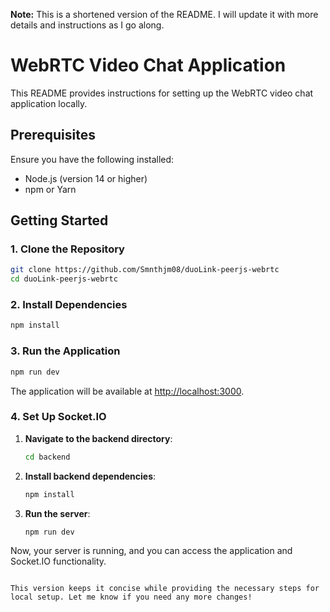 **Note:** This is a shortened version of the README. I will update it with more details and instructions as I go along.

# WebRTC Video Chat Application

This README provides instructions for setting up the WebRTC video chat application locally.

## Prerequisites

Ensure you have the following installed:

- Node.js (version 14 or higher)
- npm or Yarn

## Getting Started

### 1. Clone the Repository

```bash
git clone https://github.com/Smnthjm08/duoLink-peerjs-webrtc
cd duoLink-peerjs-webrtc
```

### 2. Install Dependencies

```bash
npm install
```

### 3. Run the Application

```bash
npm run dev
```

The application will be available at [http://localhost:3000](http://localhost:3000).

### 4. Set Up Socket.IO

1. **Navigate to the backend directory**:

   ```bash
   cd backend
   ```

2. **Install backend dependencies**:

   ```bash
   npm install
   ```

3. **Run the server**:

   ```bash
   npm run dev
   ```

Now, your server is running, and you can access the application and Socket.IO functionality.

```

This version keeps it concise while providing the necessary steps for local setup. Let me know if you need any more changes!

